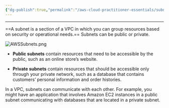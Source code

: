 ```yaml
---
{"dg-publish":true,"permalink":"/aws-cloud-practitioner-essentials/subnets/"}
---
```


---
==A subnet is a section of a VPC in which you can group resources based on security or operational needs.== Subnets can be public or private.

![AWSSubnets.png](/img/user/AWS%20Cloud%20Practitioner%20Essentials/Reference%20images/AWSSubnets.png)

- **Public subnets** contain resources that need to be accessible by the public, such as an online store’s website.

- **Private subnets** contain resources that should be accessible only through your private network, such as a database that contains customers’ personal information and order histories. 

In a VPC, subnets can communicate with each other. For example, you might have an application that involves Amazon EC2 instances in a public subnet communicating with databases that are located in a private subnet.